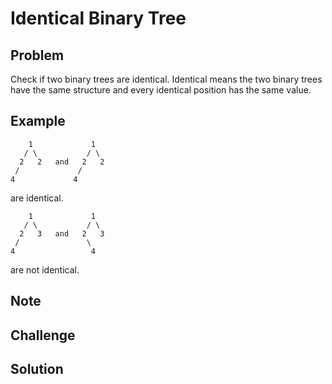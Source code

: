 Identical Binary Tree
===


Problem
-------

Check if two binary trees are identical. Identical means the two binary trees have the same structure and every identical position has the same value.

Example
-------

        1             1
       / \           / \
      2   2   and   2   2
     /             /
    4             4

are identical.

        1             1
       / \           / \
      2   3   and   2   3
     /               \
    4                 4

are not identical.

Note
---------

Challenge
---------

Solution
--------

